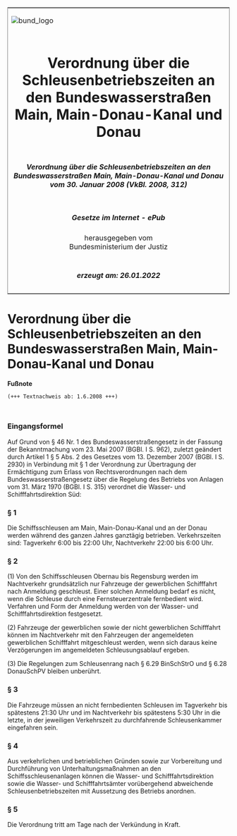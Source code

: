 <span id="DECKBLATT.html"></span>

<table border="0" frame="border" width="100%">

<tr valign="top">

<td align="left">

![bund\_logo](BfJ_2021_Web_de_de.gif)

</td>

<td align="right">

 

</td>

</tr>

<tr align="center" valign="middle">

<td colspan="2">

# Verordnung über die Schleusenbetriebszeiten an den Bundeswasserstraßen Main, Main-Donau-Kanal und Donau

</td>

</tr>

<tr align="center" valign="middle">

<td colspan="2">

##### Verordnung über die Schleusenbetriebszeiten an den Bundeswasserstraßen Main, Main-Donau-Kanal und Donau vom 30. Januar 2008 (VkBl. 2008, 312)

</td>

</tr>

<tr align="center" valign="middle">

<td colspan="2">

  
  

##### Gesetze im Internet - ePub  
  
herausgegeben vom  
Bundesministerium der Justiz

</td>

</tr>

<tr align="center" valign="bottom">

<td colspan="2">

  
  

##### erzeugt am: 26.01.2022

</td>

</tr>

</table>

<span id="BJNR731200008.html"></span>

# Verordnung über die Schleusenbetriebszeiten an den Bundeswasserstraßen Main, Main-Donau-Kanal und Donau

<div>

  
**Fußnote**

<div class="jnhtml">

<div>

<div class="jurAbsatz">

  

``` 
(+++ Textnachweis ab: 1.6.2008 +++)

 
```

</div>

</div>

</div>

</div>

<span id="BJNR731200008BJNE000100000.html"></span>

### Eingangsformel  

<div>

<div class="jnhtml">

<div>

<div class="jurAbsatz">

Auf Grund von § 46 Nr. 1 des Bundeswasserstraßengesetz in der Fassung
der Bekanntmachung vom 23. Mai 2007 (BGBl. I S. 962), zuletzt geändert
durch Artikel 1 § 5 Abs. 2 des Gesetzes vom 13. Dezember 2007 (BGBl. I
S. 2930) in Verbindung mit § 1 der Verordnung zur Übertragung der
Ermächtigung zum Erlass von Rechtsverordnungen nach dem
Bundeswasserstraßengesetz über die Regelung des Betriebs von Anlagen vom
31. März 1970 (BGBl. I S. 315) verordnet die Wasser- und
Schifffahrtsdirektion Süd:

</div>

</div>

</div>

</div>

<span id="BJNR731200008BJNE000200000.html"></span>

### § 1  

<div>

<div class="jnhtml">

<div>

<div class="jurAbsatz">

Die Schiffsschleusen am Main, Main-Donau-Kanal und an der Donau werden
während des ganzen Jahres ganztägig betrieben. Verkehrszeiten sind:
Tagverkehr 6:00 bis 22:00 Uhr, Nachtverkehr 22:00 bis 6:00 Uhr.

</div>

</div>

</div>

</div>

<span id="BJNR731200008BJNE000300000.html"></span>

### § 2  

<div>

<div class="jnhtml">

<div>

<div class="jurAbsatz">

(1) Von den Schiffsschleusen Obernau bis Regensburg werden im
Nachtverkehr grundsätzlich nur Fahrzeuge der gewerblichen Schifffahrt
nach Anmeldung geschleust. Einer solchen Anmeldung bedarf es nicht, wenn
die Schleuse durch eine Fernsteuerzentrale fernbedient wird. Verfahren
und Form der Anmeldung werden von der Wasser- und Schifffahrtsdirektion
festgesetzt.

</div>

<div class="jurAbsatz">

(2) Fahrzeuge der gewerblichen sowie der nicht gewerblichen Schifffahrt
können im Nachtverkehr mit den Fahrzeugen der angemeldeten gewerblichen
Schifffahrt mitgeschleust werden, wenn sich daraus keine Verzögerungen
im angemeldeten Schleusungsablauf ergeben.

</div>

<div class="jurAbsatz">

(3) Die Regelungen zum Schleusenrang nach § 6.29 BinSchStrO und § 6.28
DonauSchPV bleiben unberührt.

</div>

</div>

</div>

</div>

<span id="BJNR731200008BJNE000400000.html"></span>

### § 3  

<div>

<div class="jnhtml">

<div>

<div class="jurAbsatz">

Die Fahrzeuge müssen an nicht fernbedienten Schleusen im Tagverkehr bis
spätestens 21:30 Uhr und im Nachtverkehr bis spätestens 5:30 Uhr in die
letzte, in der jeweiligen Verkehrszeit zu durchfahrende Schleusenkammer
eingefahren sein.

</div>

</div>

</div>

</div>

<span id="BJNR731200008BJNE000500000.html"></span>

### § 4  

<div>

<div class="jnhtml">

<div>

<div class="jurAbsatz">

Aus verkehrlichen und betrieblichen Gründen sowie zur Vorbereitung und
Durchführung von Unterhaltungsmaßnahmen an den Schiffsschleusenanlagen
können die Wasser- und Schifffahrtsdirektion sowie die Wasser- und
Schifffahrtsämter vorübergehend abweichende Schleusenbetriebszeiten mit
Aussetzung des Betriebs anordnen.

</div>

</div>

</div>

</div>

<span id="BJNR731200008BJNE000600000.html"></span>

### § 5  

<div>

<div class="jnhtml">

<div>

<div class="jurAbsatz">

Die Verordnung tritt am Tage nach der Verkündung in Kraft.

</div>

</div>

</div>

</div>
